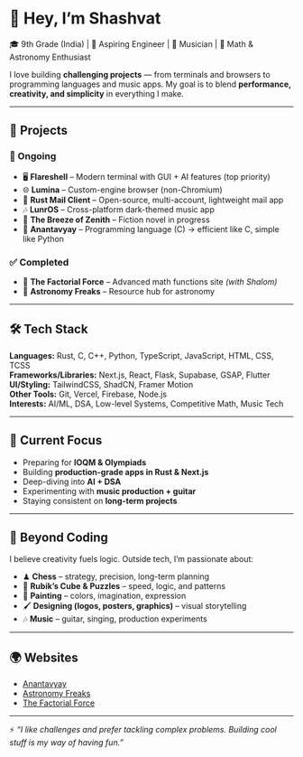 # 👋 Hey, I’m Shashvat  

🎓 9th Grade (India) | 🚀 Aspiring Engineer | 🎸 Musician | 🧮 Math & Astronomy Enthusiast  

I love building **challenging projects** — from terminals and browsers to programming languages and music apps. My goal is to blend **performance, creativity, and simplicity** in everything I make.  

---

## 🔨 Projects  

### 🚧 Ongoing  
- 🖥 **Flareshell** – Modern terminal with GUI + AI features (top priority)  
- 🌐 **Lumina** – Custom-engine browser (non-Chromium)  
- 📨 **Rust Mail Client** – Open-source, multi-account, lightweight mail app  
- 🎶 **LunrOS** – Cross-platform dark-themed music app  
- 📝 **The Breeze of Zenith** – Fiction novel in progress  
- 🐍 **Anantavyay** – Programming language (C) → efficient like C, simple like Python  

### ✅ Completed  
- 🧮 **The Factorial Force** – Advanced math functions site *(with Shalom)*  
- 🌌 **Astronomy Freaks** – Resource hub for astronomy  

---

## 🛠 Tech Stack  

**Languages:** Rust, C, C++, Python, TypeScript, JavaScript, HTML, CSS, TCSS  
**Frameworks/Libraries:** Next.js, React, Flask, Supabase, GSAP, Flutter  
**UI/Styling:** TailwindCSS, ShadCN, Framer Motion  
**Other Tools:** Git, Vercel, Firebase, Node.js  
**Interests:** AI/ML, DSA, Low-level Systems, Competitive Math, Music Tech  

---

## 🎯 Current Focus  
- Preparing for **IOQM & Olympiads**  
- Building **production-grade apps in Rust & Next.js**  
- Deep-diving into **AI + DSA**  
- Experimenting with **music production + guitar**  
- Staying consistent on **long-term projects**  

---

## 🎨 Beyond Coding  
I believe creativity fuels logic. Outside tech, I’m passionate about:  
- ♟ **Chess** – strategy, precision, long-term planning  
- 🧩 **Rubik’s Cube & Puzzles** – speed, logic, and patterns  
- 🎨 **Painting** – colors, imagination, expression  
- 🖌 **Designing (logos, posters, graphics)** – visual storytelling  
- 🎶 **Music** – guitar, singing, production experiments  

---

## 🌍 Websites  
- [Anantavyay](https://anantavyay.vercel.app/)  
- [Astronomy Freaks](https://astronomy-freaks.vercel.app/)  
- [The Factorial Force](https://thefactorialforce.vercel.app/)  

---

⚡ *“I like challenges and prefer tackling complex problems. Building cool stuff is my way of having fun.”*  

